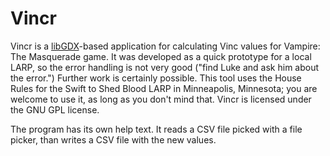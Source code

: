 # Vincr

Vincr is a [libGDX](https://libgdx.com/)-based application for calculating Vinc values for Vampire: The Masquerade game. It was developed as a quick prototype for a local LARP, so the error handling is not very good ("find Luke and ask him about the error.") Further work is certainly possible. This tool uses the House Rules for the Swift to Shed Blood LARP in Minneapolis, Minnesota; you are welcome to use it, as long as you don't mind that. Vincr is licensed under the GNU GPL license. 

The program has its own help text. It reads a CSV file picked with a file picker, than writes a CSV file with the new values.
